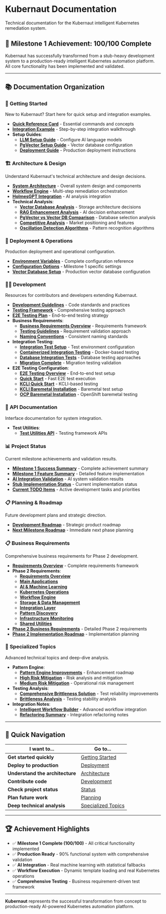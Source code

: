 # Kubernaut Documentation

Technical documentation for the Kubernaut intelligent Kubernetes remediation system.

## 🎉 **Milestone 1 Achievement: 100/100 Complete**

Kubernaut has successfully transformed from a stub-heavy development system to a production-ready intelligent Kubernetes automation platform. All core functionality has been implemented and validated.

---

## 📚 **Documentation Organization**

### 🚀 **Getting Started**
New to Kubernaut? Start here for quick setup and integration examples.

- **[Quick Reference Card](getting-started/QUICK_REFERENCE_CARD.md)** - Essential commands and concepts
- **[Integration Example](getting-started/INTEGRATION_EXAMPLE.md)** - Step-by-step integration walkthrough
- **Setup Guides**:
  - **[LLM Setup Guide](getting-started/setup/LLM_SETUP_GUIDE.md)** - Configure AI language models
  - **[PgVector Setup Guide](getting-started/setup/PGVECTOR_SETUP_GUIDE.md)** - Vector database configuration
  - **[Deployment Guide](getting-started/setup/DEPLOYMENT.md)** - Production deployment instructions

### 🏗️ **Architecture & Design**
Understand Kubernaut's technical architecture and design decisions.

- **[System Architecture](ARCHITECTURE.md)** - Overall system design and components
- **[Workflow Engine](WORKFLOWS.md)** - Multi-step remediation orchestration
- **[HolmesGPT Integration](HOLMESGPT_INTEGRATION.md)** - AI analysis integration
- **Technical Analysis**:
  - **[Vector Database Analysis](architecture/analysis/VECTOR_DATABASE_ANALYSIS.md)** - Storage architecture decisions
  - **[RAG Enhancement Analysis](architecture/analysis/RAG_ENHANCEMENT_ANALYSIS.md)** - AI decision enhancement
  - **[PgVector vs Vector DB Comparison](architecture/analysis/PGVECTOR_VS_VECTOR_DB_ANALYSIS.md)** - Database selection analysis
  - **[Competitive Analysis](architecture/analysis/COMPETITIVE_ANALYSIS.md)** - Market positioning and features
  - **[Oscillation Detection Algorithms](architecture/analysis/OSCILLATION_DETECTION_ALGORITHMS.md)** - Pattern recognition algorithms

### 🚀 **Deployment & Operations**
Production deployment and operational configuration.

- **[Environment Variables](deployment/ENVIRONMENT_VARIABLES.md)** - Complete configuration reference
- **[Configuration Options](deployment/MILESTONE_1_CONFIGURATION_OPTIONS.md)** - Milestone 1 specific settings
- **[Vector Database Setup](deployment/VECTOR_DATABASE_SETUP.md)** - Production vector database configuration

### 👨‍💻 **Development**
Resources for contributors and developers extending Kubernaut.

- **[Development Guidelines](development/development_guidelines.md)** - Code standards and practices
- **[Testing Framework](TESTING_FRAMEWORK.md)** - Comprehensive testing approach
- **[E2E Testing Plan](development/E2E_TESTING_PLAN.md)** - End-to-end testing strategy
- **Business Requirements**:
  - **[Business Requirements Overview](development/business-requirements/README.md)** - Requirements framework
  - **[Testing Guidelines](development/business-requirements/TESTING_GUIDELINES.md)** - Requirement validation approach
  - **[Naming Conventions](development/business-requirements/NAMING_CONVENTIONS.md)** - Consistent naming standards
- **Integration Testing**:
  - **[Integration Test Setup](development/integration-testing/INTEGRATION_TEST_SETUP.md)** - Test environment configuration
  - **[Containerized Integration Testing](development/integration-testing/CONTAINERIZED_INTEGRATION_TESTING.md)** - Docker-based testing
  - **[Database Integration Tests](development/integration-testing/DATABASE_INTEGRATION_TESTS.md)** - Database testing approaches
  - **[Migration Complete](development/integration-testing/MIGRATION_COMPLETE.md)** - Migration testing validation
- **E2E Testing Configuration**:
  - **[E2E Testing Overview](development/e2e-testing/README.md)** - End-to-end test setup
  - **[Quick Start](development/e2e-testing/QUICK_START.md)** - Fast E2E test execution
  - **[KCLI Quick Start](development/e2e-testing/KCLI_QUICK_START.md)** - KCLI-based testing
  - **[KCLI Baremetal Installation](development/e2e-testing/KCLI_BAREMETAL_INSTALLATION_GUIDE.md)** - Baremetal test setup
  - **[OCP Baremetal Installation](development/e2e-testing/OCP_BAREMETAL_INSTALLATION_GUIDE.md)** - OpenShift baremetal testing

### 📡 **API Documentation**
Interface documentation for system integration.

- **Test Utilities**:
  - **[Test Utilities API](api/testutil/README.md)** - Testing framework APIs

### 📊 **Project Status**
Current milestone achievements and validation results.

- **[Milestone 1 Success Summary](status/MILESTONE_1_SUCCESS_SUMMARY.md)** - Complete achievement summary
- **[Milestone 1 Feature Summary](status/MILESTONE_1_FEATURE_SUMMARY.md)** - Detailed feature implementation
- **[AI Integration Validation](status/AI_INTEGRATION_VALIDATION.md)** - AI system validation results
- **[Stub Implementation Status](status/STUB_IMPLEMENTATION_STATUS.md)** - Current implementation status
- **[Current TODO Items](status/TODO.md)** - Active development tasks and priorities

### 📋 **Planning & Roadmap**
Future development plans and strategic direction.

- **[Development Roadmap](planning/ROADMAP.md)** - Strategic product roadmap
- **[Next Milestone Roadmap](planning/ROADMAP_NEXT_MILESTONE.md)** - Immediate next phase planning

### 📋 **Business Requirements**
Comprehensive business requirements for Phase 2 development.

- **[Requirements Overview](requirements/README.md)** - Complete requirements framework
- **Phase 2 Requirements**:
  - **[Requirements Overview](requirements/00_REQUIREMENTS_OVERVIEW.md)**
  - **[Main Applications](requirements/01_MAIN_APPLICATIONS.md)**
  - **[AI & Machine Learning](requirements/02_AI_MACHINE_LEARNING.md)**
  - **[Kubernetes Operations](requirements/03_PLATFORM_KUBERNETES_OPERATIONS.md)**
  - **[Workflow Engine](requirements/04_WORKFLOW_ENGINE_ORCHESTRATION.md)**
  - **[Storage & Data Management](requirements/05_STORAGE_DATA_MANAGEMENT.md)**
  - **[Integration Layer](requirements/06_INTEGRATION_LAYER.md)**
  - **[Pattern Discovery](requirements/07_INTELLIGENCE_PATTERN_DISCOVERY.md)**
  - **[Infrastructure Monitoring](requirements/08_INFRASTRUCTURE_MONITORING.md)**
  - **[Shared Utilities](requirements/09_SHARED_UTILITIES_COMMON.md)**
- **[Phase 2 Business Requirements](requirements/PHASE_2_BUSINESS_REQUIREMENTS.md)** - Detailed Phase 2 requirements
- **[Phase 2 Implementation Roadmap](requirements/PHASE_2_IMPLEMENTATION_ROADMAP.md)** - Implementation planning

### 🔬 **Specialized Topics**
Advanced technical topics and deep-dive analysis.

- **Pattern Engine**:
  - **[Pattern Engine Improvements](specialized/pattern-engine/PATTERN_ENGINE_IMPROVEMENTS.md)** - Enhancement roadmap
  - **[High Risk Mitigation](specialized/pattern-engine/PATTERN_ENGINE_HIGH_RISK_MITIGATION.md)** - Risk analysis and mitigation
  - **[Medium Risk Mitigation](specialized/pattern-engine/PATTERN_ENGINE_MEDIUM_RISK_MITIGATION.md)** - Operational risk management
- **Testing Analysis**:
  - **[Comprehensive Brittleness Solution](specialized/testing-analysis/COMPREHENSIVE_BRITTLENESS_SOLUTION.md)** - Test reliability improvements
  - **[Brittleness Analysis](specialized/testing-analysis/BRITTLENESS_ANALYSIS_AND_SOLUTIONS.md)** - Testing stability analysis
- **Integration Notes**:
  - **[Intelligent Workflow Builder](specialized/integration-notes/README_INTELLIGENT_WORKFLOW_BUILDER.md)** - Advanced workflow integration
  - **[Refactoring Summary](specialized/integration-notes/REFACTORING_SUMMARY.md)** - Integration refactoring notes

---

## 🎯 **Quick Navigation**

| I want to... | Go to... |
|---------------|----------|
| **Get started quickly** | [Getting Started](getting-started/) |
| **Deploy to production** | [Deployment](deployment/) |
| **Understand the architecture** | [Architecture](ARCHITECTURE.md) |
| **Contribute code** | [Development](development/) |
| **Check project status** | [Status](status/) |
| **Plan future work** | [Planning](planning/) |
| **Deep technical analysis** | [Specialized Topics](specialized/) |

---

## 🏆 **Achievement Highlights**

- ✅ **Milestone 1 Complete (100/100)** - All critical functionality implemented
- ✅ **Production Ready** - 90% functional system with comprehensive validation
- ✅ **AI Integration** - Real machine learning with statistical fallbacks
- ✅ **Workflow Execution** - Dynamic template loading and real Kubernetes operations
- ✅ **Comprehensive Testing** - Business requirement-driven test framework

---

**Kubernaut** represents the successful transformation from concept to production-ready AI-powered Kubernetes automation platform.